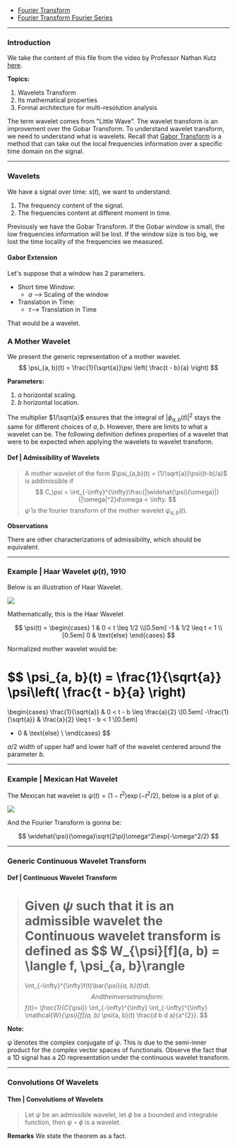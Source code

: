 - [Fourier Transform](Fourier%20Transform.md)
- [Fourier Transform Fourier Series](Fourier%20Transform%20Fourier%20Series.md)
---
### **Introduction**

We take the content of this file from the video by Professor Nathan Kutz [here](https://www.youtube.com/watch?v=ViZYXxuxUKA). 

**Topics:** 
1. Wavelets Transform
2. Its mathematical properties
3. Formal architecture for multi-resolution analysis

The term wavelet comes from "Little Wave". 
The wavelet transform is an improvement over the Gobar Transform. 
To understand wavelet transform, we need to understand what is wavelets. Recall that [Gabor Transform](Gabor%20Transform.md) is a method that can take out the local frequencies information over a specific time domain on the signal. 

---
### **Wavelets**

We have a signal over time: $s(t)$, we want to understand: 
1. The frequency content of the signal. 
2. The frequencies content at different moment in time. 

Previously we have the Gobar Transform. 
If the Gobar window is small, the low frequencies information will be lost.
If the window size is too big, we lost the time locality of the frequencies we measured. 

#### **Gabor Extension**
Let's suppose that a window has 2 parameters. 
- Short time Window: 
	- $a$ --> Scaling of the window
- Translation in Time: 
	- $\tau$--> Translation in Time

That would be a wavelet. 
 
 
### **A Mother Wavelet**

We present the generic representation of a mother wavelet. 
$$
\psi_{a, b}(t) = \frac{1}{\sqrt{a}}\psi
\left( 
\frac{t - b}{a}
\right)
$$


**Parameters:**
1. $a$ horizontal scaling. 
2. $b$ horizontal location.

The multiplier $1/\sqrt{a}$ ensures that the integral of $|\phi_{a,b}(t)|^2$ stays the same for different choices of $a, b$. 
However, there are limits to what a wavelet can be. 
The following definition defines properties of a wavelet that were to be expected when applying the wavelets to wavelet transform. 

#### **Def | Admissibility of Wavelets**
> A mother wavelet of the form $\psi_{a,b}(t) = (1/\sqrt{a})\psi((t-b)/a)$ is addimissible if 
> $$
>	C_\psi = 
> 	\int_{-\infty}^{\infty}\frac{|\widehat{\psi}(\omega)|}{|\omega|^2}d\omega < \infty.
> $$
> $\widehat\psi$ is the fourier transform of the mother wavelet $\psi_{a,b}(t)$. 

**Observations**

There are other characterizations of admissibility, which should be equivalent. 

---
### **Example | Haar Wavelet $\psi(t)$, 1910**

Below is an illustration of Haar Wavelet. 

![](https://upload.wikimedia.org/wikipedia/commons/thumb/a/a0/Haar_wavelet.svg/1280px-Haar_wavelet.svg.png?1610063537958=600)


Mathematically, this is the Haar Wavelet
 
$$
	\psi(t) =
	\begin{cases}
		1 & 0 < t \leq  1/2
		\\[0.5em]
		-1 & 1/2 \leq t < 1
		\\[0.5em]
		0 & \text{else}
	\end{cases}
$$

Normalized mother wavelet would be: 

$$
\psi_{a, b}(t) =
\frac{1}{\sqrt{a}}
\psi\left(
\frac{t - b}{a}
\right)
=
\begin{cases}
\frac{1}{\sqrt{a}} & 0 < t - b \leq \frac{a}{2} \\[0.5em] 
-\frac{1}{\sqrt{a}} & \frac{a}{2} \leq t - b < 1 \\[0.5em]
- 0 & \text{else} \\
\end{cases}
$$

$a/2$ width of upper half and lower half of the wavelet centered around the parameter $b$. 




---
### **Example | Mexican Hat Wavelet** 

The Mexican hat wavelet is $\psi(t) = (1 - t^2) \exp(-t^2/2)$, below is a plot of $\psi$. 
	 
![](https://upload.wikimedia.org/wikipedia/commons/thumb/0/08/MexicanHatMathematica.svg/640px-MexicanHatMathematica.svg.png)

And the Fourier Transform is gonna be: 

$$
\widehat{\psi}(\omega)\sqrt{2\pi}\omega^2\exp(-\omega^2/2)
$$

---
### **Generic Continuous Wavelet Transform**

#### **Def | Continuous Wavelet Transform**

> Given $\psi$ such that it is an admissible wavelet the Continuous wavelet transform is defined as
> $$
> 	W_{\psi}[f](a, b) = \langle f, \psi_{a, b}\rangle
> 	=
> 	\int_{-\infty}^{\infty}f(t)\bar{\psi}_{a, b}(t)dt.
> $$
> And the inverse transform:
> $$
> 	f(t)=
> 	\frac{1}{C_{\psi}} \int_{-\infty}^{\infty} 
> 	\int_{-\infty}^{\infty} 
>		\mathcal{W}_{\psi}[f](a, b) \psi_{a, b}(t) \frac{d b d a}{a^{2}}. 
> $$



**Note:** 

$\bar\psi$ denotes the complex conjugate of $\psi$. 
This is due to the semi-inner product for the complex vector spaces of functionals. 
Observe the fact that a 1D signal has a 2D representation under the continuous wavelet transform. 


---
### **Convolutions Of Wavelets**

#### **Thm | Convolutions of Wavelets**
> Let $\psi$ be an admissible wavelet, let $\phi$ be a bounded and integrable function, then $\psi\star\phi$ is a wavelet. 

**Remarks**
We state the theorem as a fact. 